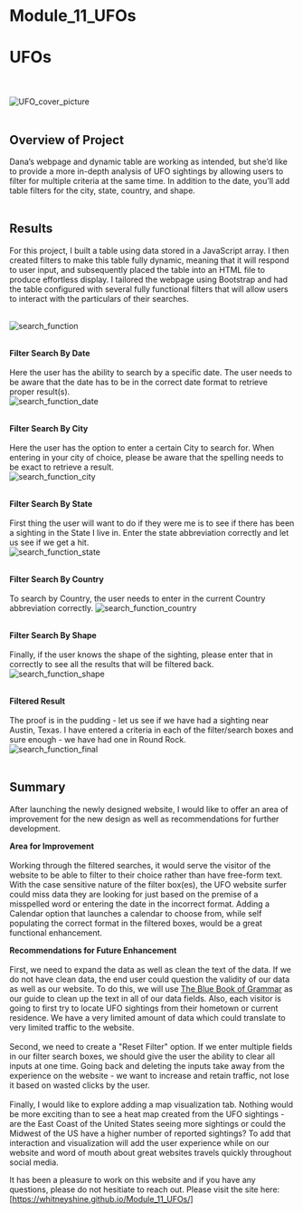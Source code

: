 # Module_11_UFOs

# UFOs<br><br>

![UFO_cover_picture](static/images/UFO_cover_picture.png)<br><br>

## Overview of Project<br>
Dana’s webpage and dynamic table are working as intended, but she’d like to provide a more in-depth analysis of UFO sightings by allowing users to filter for multiple criteria at the same time. In addition to the date, you’ll add table filters for the city, state, country, and shape.<br><br>

## Results<br>
For this project, I built a table using data stored in a JavaScript array. I then created filters to make this table fully dynamic, meaning that it will respond to user input, and subsequently placed the table into an HTML file to produce effortless display.  I tailored the webpage using Bootstrap and had the table configured with several fully functional filters that will allow users to interact with the particulars of their searches.<br><br>

![search_function](static/images/search_function.png)<br><br>

**Filter Search By Date**<br><br>
Here the user has the ability to search by a specific date.  The user needs to be aware that the date has to be in the correct date format to retrieve proper result(s).<br>
![search_function_date](static/images/search_function_date.png)<br><br>

**Filter Search By City**<br><br>
Here the user has the option to enter a certain City to search for.  When entering in your city of choice, please be aware that the spelling needs to be exact to retrieve a result.<br>
![search_function_city](static/images/search_function_city.png)<br><br>

**Filter Search By State**<br><br>
First thing the user will want to do if they were me is to see if there has been a sighting in the State I live in.  Enter the state abbreviation correctly and let us see if we get a hit.<br>
![search_function_state](static/images/search_function_state.png)<br><br>

**Filter Search By Country**<br><br>
To search by Country, the user needs to enter in the current Country abbreviation correctly.
![search_function_country](static/images/search_function_country.png)<br><br>

**Filter Search By Shape**<br><br>
Finally, if the user knows the shape of the sighting, please enter that in correctly to see all the results that will be filtered back.<br>
![search_function_shape](static/images/search_function_shape.png)<br><br>

**Filtered Result**<br><br>
The proof is in the pudding - let us see if we have had a sighting near Austin, Texas.  I have entered a criteria in each of the filter/search boxes and sure enough - we have had one in Round Rock.<br>
![search_function_final](static/images/search_function_final.png)<br><br>

## Summary<br>
After launching the newly designed website, I would like to offer an area of improvement for the new design as well as recommendations for further development.<br>

**Area for Improvement**<br><br>
Working through the filtered searches, it would serve the visitor of the website to be able to filter to their choice rather than have free-form text.  With the case sensitive nature of the filter box(es), the UFO website surfer could miss data they are looking for just based on the premise of a misspelled word or entering the date in the incorrect format.  Adding a Calendar option that launches a calendar to choose from, while self populating the correct format in the filtered boxes, would be a great functional enhancement.<br>

**Recommendations for Future Enhancement**<br><br>
First, we need to expand the data as well as clean the text of the data.  If we do not have clean data, the end user could question the validity of our data as well as our website.  To do this, we will use [The Blue Book of Grammar](https://www.grammarbook.com/) as our guide to clean up the text in all of our data fields.  Also, each visitor is going to first try to locate UFO sightings from their hometown or current residence.  We have a very limited amount of data which could translate to very limited traffic to the website.<br><br>
Second, we need to create a "Reset Filter" option.  If we enter multiple fields in our filter search boxes, we should give the user the ability to clear all inputs at one time.  Going back and deleting the inputs take away from the experience on the website - we want to increase and retain traffic, not lose it based on wasted clicks by the user.<br><br>
Finally,  I would like to explore adding a map visualization tab.  Nothing would be more exciting than to see a heat map created from the UFO sightings - are the East Coast of the United States seeing more sightings or could the Midwest of the US have a higher number of reported sightings?  To add that interaction and visualization will add the user experience while on our website and word of mouth about great websites travels quickly throughout social media.<br>

It has been a pleasure to work on this website and if you have any questions, please do not hesitiate to reach out.  Please visit the site here:  [https://whitneyshine.github.io/Module_11_UFOs/]
